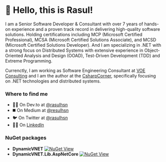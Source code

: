 # 👋 Hello, this is Rasul!

I am a Senior Software Developer & Consultant with over 7 years of hands-on experience and a proven track record in delivering high-quality software solutions. Holding certifications including MCP (Microsoft Certified Professional), MCSA (Microsoft Certified Solutions Associate), and MCSD (Microsoft Certified Solutions Developer).
And I am specializing in .NET with a strong focus on Distributed Systems with extensive experience in Object-Oriented Analysis and Design (OOAD), Test-Driven Development (TDD) and Extreme Programming.

Currenctly, I am working as Software Engineering Consultant at [VOE Consulting](https://voeconsulting.net) and I am the author at the [CsharpCorner](https://www.c-sharpcorner.com/members/rasul-huseynov), specifically focusing on .NET technologies and distributed systems.

### Where to find me

- 👨‍💻 On Dev.to at [@rasulhsn](https://dev.to/rasulhsn)
- ◼️ On Medium at [@resulhsn](https://medium.com/@resulhsn)
- 🐦 On Twitter at [@rasulhsn](https://twitter.com/rasulhsn)
- 👨‍💼 On [LinkedIn](https://www.linkedin.com/in/rasulhsn/)

### NuGet packages
- **DynamicVNET** [![NuGet View](https://img.shields.io/badge/NuGet-004880?style=plastic&logo=nuget&logoColor=white)](https://www.nuget.org/packages/DynamicVNET/1.2.6)
- **DynamicVNET.Lib.AspNetCore** [![NuGet View](https://img.shields.io/badge/NuGet-004880?style=plastic&logo=nuget&logoColor=white)](https://www.nuget.org/packages/DynamicVNET.Lib.AspNetCore/1.0.1-alpha)
